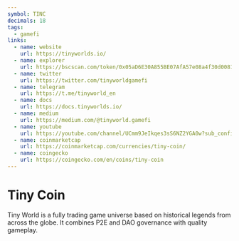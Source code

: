 ```yaml
---
symbol: TINC
decimals: 18
tags:
  - gamefi
links:
  - name: website
    url: https://tinyworlds.io/
  - name: explorer
    url: https://bscscan.com/token/0x05aD6E30A855BE07AfA57e08a4f30d00810a402e
  - name: twitter
    url: https://twitter.com/tinyworldgamefi
  - name: telegram
    url: https://t.me/tinyworld_en
  - name: docs
    url: https://docs.tinyworlds.io/
  - name: medium
    url: https://medium.com/@tinyworld.gamefi
  - name: youtube
    url: https://youtube.com/channel/UCmm9JeIkqes3sS6NZ2YGA0w?sub_confirmation=1
  - name: coinmarketcap
    url: https://coinmarketcap.com/currencies/tiny-coin/
  - name: coingecko
    url: https://coingecko.com/en/coins/tiny-coin
---
```


# Tiny Coin

Tiny World is a fully trading game universe based on historical legends from across the globe. It combines P2E and DAO governance with quality gameplay.
